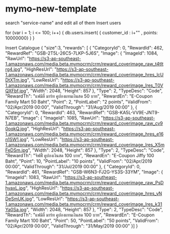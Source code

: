 # mymo-new-template

search "service-name" and edit all of them
Insert users

for (var i = 1; i <= 100; i++) {
   db.users.insert( { customer_id : i+"" , points: 10000000} )
}

Insert Catalogue
 {   "size":3,
     "rewards": [
      {
        "CategoryId": 0,
        "RewardId": 462,
        "RewardRef": "GSB-2T5L-26C5-7LKP-5J6S",
        "Image": {
          "ImageId": 1084,
          "RawUrl": "https://s3-ap-southeast-1.amazonaws.com/media.beta.mymocrm/crm/reward_coverimage_raw_t4tltrg4.jpg",
          "HighResUrl": "https://s3-ap-southeast-1.amazonaws.com/media.beta.mymocrm/crm/reward_coverimage_hres_lcUDtXTm.jpg",
          "LowResUrl": "https://s3-ap-southeast-1.amazonaws.com/media.beta.mymocrm/crm/reward_coverimage_lres_T0VQXFbf.jpg",
          "Width": 2048,
          "Height": 857
        },
        "Type": 2,
        "TypeDesc": "Code",
        "RewardTh": "แฟมิลี่ มาร์ท คูปองแทนเงินสด 50 บาท",
        "RewardEn": "E-Coupon Family Mart 50 Baht",
        "Point": 2,
        "PointLabel": "2 points",
        "ValidFrom": "02/Apr/2019 00:00",
        "ValidThrough": "31/Aug/2019 00:00"
      },
      {
        "CategoryId": 0,
        "RewardId": 463,
        "RewardRef": "GSB-KA5L-VV9E-JNT9-N7EB",
        "Image": {
          "ImageId": 1085,
          "RawUrl": "https://s3-ap-southeast-1.amazonaws.com/media.beta.mymocrm/crm/reward_coverimage_raw_cv90oqkQ.jpg",
          "HighResUrl": "https://s3-ap-southeast-1.amazonaws.com/media.beta.mymocrm/crm/reward_coverimage_hres_e16n1SW1.jpg",
          "LowResUrl": "https://s3-ap-southeast-1.amazonaws.com/media.beta.mymocrm/crm/reward_coverimage_lres_X5mFeDSm.jpg",
          "Width": 2048,
          "Height": 857
        },
        "Type": 2,
        "TypeDesc": "Code",
        "RewardTh": "จิฟฟี่ คูปองเงินสด 100 บาท",
        "RewardEn": "E-Coupon Jiffy 100 Baht",
        "Point": 10,
        "PointLabel": "10 points",
        "ValidFrom": "02/Apr/2019 00:00",
        "ValidThrough": "31/Jul/2019 00:00"
      },
      {
        "CategoryId": 0,
        "RewardId": 461,
        "RewardRef": "GSB-W6N3-FJ2G-YS3S-33YM",
        "Image": {
          "ImageId": 1083,
          "RawUrl": "https://s3-ap-southeast-1.amazonaws.com/media.beta.mymocrm/crm/reward_coverimage_raw_PsDhyaxL.jpg",
          "HighResUrl": "https://s3-ap-southeast-1.amazonaws.com/media.beta.mymocrm/crm/reward_coverimage_hres_yNDeSmUK.jpg",
          "LowResUrl": "https://s3-ap-southeast-1.amazonaws.com/media.beta.mymocrm/crm/reward_coverimage_lres_k31Ya0Sa.jpg",
          "Width": 2048,
          "Height": 857
        },
        "Type": 2,
        "TypeDesc": "Code",
        "RewardTh": "แฟมิลี่ มาร์ท คูปองแทนเงินสด 100 บาท",
        "RewardEn": "E-Coupon Family Mart 100 Baht",
        "Point": 50,
        "PointLabel": "50 points",
        "ValidFrom": "02/Apr/2019 00:00",
        "ValidThrough": "31/May/2019 00:00"
      }]
  }
